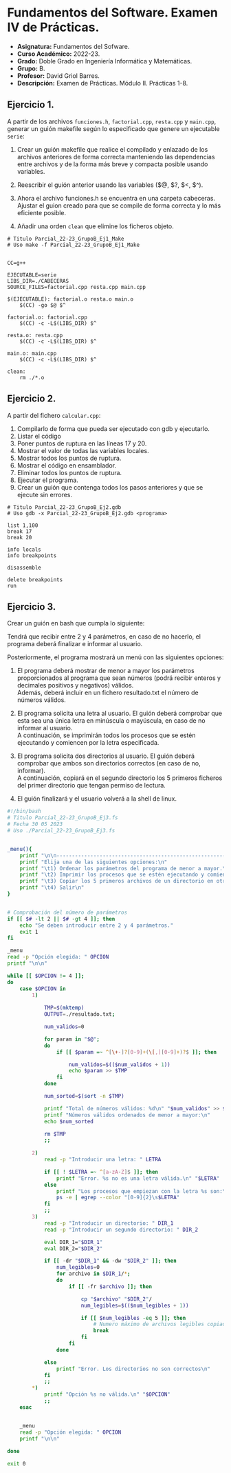 # Fundamentos del Software. Examen IV de Prácticas.

- **Asignatura:** Fundamentos del Sofware.
- **Curso Académico:** 2022-23.
- **Grado:** Doble Grado en Ingeniería Informática y Matemáticas.
- **Grupo:** B.
- **Profesor:** David Griol Barres.
- **Descripción:** Examen de Prácticas. Módulo II. Prácticas 1-8.
<!--- **Fecha:** 17 de abril de 2023. -->
<!-- - **Duración:** -->




## Ejercicio 1.
A partir de los archivos `funciones.h`, `factorial.cpp`, `resta.cpp` y `main.cpp`, generar un guión makefile según lo especificado que genere un ejecutable `serie`:

1. Crear un guión makefile que realice el compilado y enlazado de los archivos
anteriores de forma correcta manteniendo las dependencias entre archivos y de la
forma más breve y compacta posible usando variables.

2. Reescribir el guión anterior usando las variables ($@, $?, $<, $^).

3. Ahora el archivo funciones.h se encuentra en una carpeta cabeceras. Ajustar el guion
creado para que se compile de forma correcta y lo más eficiente posible.

4. Añadir una orden `clean` que elimine los ficheros objeto.

```make
# Titulo Parcial_22-23_GrupoB_Ej1_Make
# Uso make -f Parcial_22-23_GrupoB_Ej1_Make


CC=g++

EJECUTABLE=serie
LIBS_DIR=./CABECERAS
SOURCE_FILES=factorial.cpp resta.cpp main.cpp

$(EJECUTABLE): factorial.o resta.o main.o
    $(CC) -go $@ $^

factorial.o: factorial.cpp
    $(CC) -c -L$(LIBS_DIR) $^

resta.o: resta.cpp
    $(CC) -c -L$(LIBS_DIR) $^

main.o: main.cpp
    $(CC) -c -L$(LIBS_DIR) $^

clean:
    rm ./*.o
```


## Ejercicio 2.
A partir del fichero `calcular.cpp`:
1. Compilarlo de forma que pueda ser ejecutado con gdb y ejecutarlo.
2. Listar el código
3. Poner puntos de ruptura en las líneas 17 y 20.
4. Mostrar el valor de todas las variables locales.
5. Mostrar todos los puntos de ruptura.
6. Mostrar el código en ensamblador.
7. Eliminar todos los puntos de ruptura.
8. Ejecutar el programa.
9. Crear un guión que contenga todos los pasos anteriores y que se ejecute sin errores.

```gdb
# Titulo Parcial_22-23_GrupoB_Ej2.gdb
# Uso gdb -x Parcial_22-23_GrupoB_Ej2.gdb <programa>

list 1,100
break 17
break 20

info locals
info breakpoints

disassemble

delete breakpoints
run
```


## Ejercicio 3.
Crear un guión en bash que cumpla lo siguiente:

Tendrá que recibir entre 2 y 4 parámetros, en caso de no hacerlo, el programa deberá finalizar e informar al usuario.

Posteriormente, el programa mostrará un menú con las siguientes opciones:

1. El programa deberá mostrar de menor a mayor los parámetros proporcionados al programa que sean números (podrá recibir enteros y decimales positivos y negativos) válidos.  
Además, deberá incluir en un fichero resultado.txt el número de números válidos.

2. El programa solicita una letra al usuario. El guión deberá comprobar que esta sea una única letra en minúscula o mayúscula, en caso de no informar al usuario.  
A continuación, se imprimirán todos los procesos que se estén ejecutando y comiencen por la letra especificada.

3. El programa solicita dos directorios al usuario. El guión deberá comprobar que ambos son directorios correctos (en caso de no, informar).  
A continuación, copiará en el segundo directorio los 5 primeros ficheros del primer directorio que tengan permiso de lectura.

4. El guión finalizará y el usuario volverá a la shell de linux.

```bash
#!/bin/bash
# Titulo Parcial_22-23_GrupoB_Ej3.fs
# Fecha 30 05 2023
# Uso ./Parcial_22-23_GrupoB_Ej3.fs


_menu(){
    printf "\n\n----------------------------------------------------------------------------------------\n"
    printf "Elija una de las siguientes opciones:\n"
    printf "\t1) Ordenar los parámetros del programa de menor a mayor.\n"
    printf "\t2) Imprimir los procesos que se estén ejecutando y comiencen por determinada letra.\n"
    printf "\t3) Copiar los 5 primeros archivos de un directorio en otro directorio.\n"
    printf "\t4) Salir\n"
}


# Comprobación del número de parámetros
if [[ $# -lt 2 || $# -gt 4 ]]; then
    echo "Se deben introducir entre 2 y 4 parámetros."
    exit 1
fi

_menu
read -p "Opción elegida: " OPCION
printf "\n\n"

while [[ $OPCION != 4 ]];
do
    case $OPCION in
        1)
            
            TMP=$(mktemp)
            OUTPUT=./resultado.txt;

            num_validos=0

            for param in "$@";
            do
                if [[ $param =~ ^[\+-]?[0-9]+(\[,][0-9]+)?$ ]]; then

                    num_validos=$(($num_validos + 1))
                    echo $param >> $TMP
                fi
            done

            num_sorted=$(sort -n $TMP)

            printf "Total de números válidos: %d\n" "$num_validos" >> $OUTPUT
            printf "Números válidos ordenados de menor a mayor:\n"
            echo $num_sorted

            rm $TMP
            ;;
            
        2)
            read -p "Introducir una letra: " LETRA

            if [[ ! $LETRA =~ ^[a-zA-Z]$ ]]; then
                printf "Error. %s no es una letra válida.\n" "$LETRA"
            else
                printf "Los procesos que empiezan con la letra %s son:\n" "$LETRA"
                ps -e | egrep --color "[0-9]{2}\s$LETRA"
            fi
            ;;
        3)  
            read -p "Introducir un directorio: " DIR_1
            read -p "Introducir un segundo directorio: " DIR_2

            eval DIR_1="$DIR_1"
            eval DIR_2="$DIR_2"

            if [[ -dr "$DIR_1" && -dw "$DIR_2" ]]; then
                num_legibles=0
                for archivo in $DIR_1/*;
                do
                    if [[ -fr $archivo ]]; then

                        cp "$archivo" "$DIR_2"/
                        num_legibles=$(($num_legibles + 1))

                        if [[ $num_legibles -eq 5 ]]; then
                            # Numero máximo de archivos legibles copiados
                            break
                        fi
                    fi
                done

            else
                printf "Error. Los directorios no son correctos\n"
            fi
            ;;
        *)
            printf "Opción %s no válida.\n" "$OPCION"
            ;;
    esac


    _menu
    read -p "Opción elegida: " OPCION
    printf "\n\n"
    
done

exit 0
```